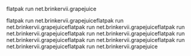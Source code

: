 flatpak run net.brinkervii.grapejuice


flatpak run net.brinkervii.grapejuiceflatpak run net.brinkervii.grapejuiceflatpak run net.brinkervii.grapejuiceflatpak run net.brinkervii.grapejuiceflatpak run net.brinkervii.grapejuiceflatpak run net.brinkervii.grapejuiceflatpak run net.brinkervii.grapejuiceflatpak run net.brinkervii.grapejuiceflatpak run net.brinkervii.grapejuice
